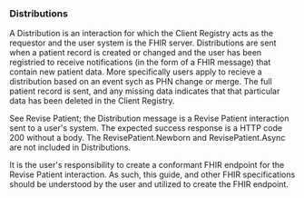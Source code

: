 ### Distributions

A Distribution is an interaction for which the Client Registry acts as the requestor and the user system is the FHIR server.  Distributions are sent when a patient record is created or changed and the user has been registried to receive notifications (in the form of a FHIR message) that contain new patient data.  More specifically users apply to recieve a distribution based on an event sych as PHN change or merge.  The full patient record is sent, and any missing data indicates that that particular data has been deleted in the Client Registry.

See Revise Patient; the Distribution message is a Revise Patient interaction sent to a user's system.  The expected success response is a HTTP code 200 without a body.  The RevisePatient.Newborn and RevisePatient.Async are not included in Distributions.

It is the user's responsibility to create a conformant FHIR endpoint for the Revise Patient interaction.  As such, this guide, and other FHIR specifications should be understood by the user and utilized to create the FHIR endpoint.
